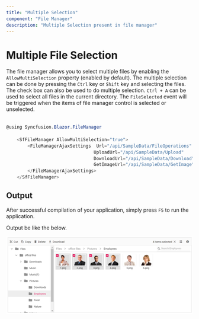 ```yaml
---
title: "Multiple Selection"
component: "File Manager"
description: "Multiple Selection present in file manager"
---
```


# Multiple File Selection

The file manager allows you to select multiple files by enabling the `AllowMultiSelection` property (enabled by default). The multiple selection can be done by pressing the `Ctrl` key or `Shift` key and selecting the files. The check box can also be used to do multiple selection. `Ctrl + A` can be used to select all files in the current directory. The `FileSelected` event will be triggered when the items of file manager control is selected or unselected.

```csharp

@using Syncfusion.Blazor.FileManager

    <SfFileManager AllowMultiSelection="true">
        <FileManagerAjaxSettings  Url="/api/SampleData/FileOperations"
                                 UploadUrl="/api/SampleData/Upload"
                                 DownloadUrl="/api/SampleData/Download"
                                 GetImageUrl="/api/SampleData/GetImage">
        </FileManagerAjaxSettings>
    </SfFileManager>

```

## Output

After successful compilation of your application, simply press `F5` to run the application.

Output be like the below.

![Multiple Selection](images/multi-select.png)